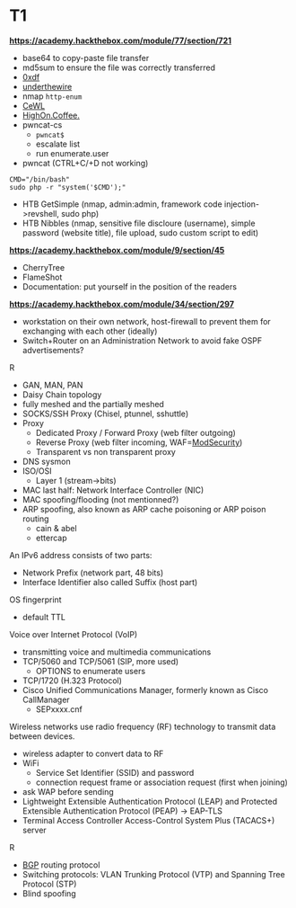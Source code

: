 # T1

**https://academy.hackthebox.com/module/77/section/721**

* base64 to copy-paste file transfer
* md5sum to ensure the file was correctly transferred
* [0xdf](https://0xdf.gitlab.io/)
* [underthewire](https://underthewire.tech/wargames)
* nmap `http-enum`
* [CeWL](https://github.com/digininja/CeWL)
* [HighOn.Coffee.](https://highon.coffee/blog/reverse-shell-cheat-sheet/)
* pwncat-cs
  * `pwncat$`
  * escalate list
  * run enumerate.user
* pwncat (CTRL+C/+D not working)

```
CMD="/bin/bash"
sudo php -r "system('$CMD');"
```

* HTB GetSimple (nmap, admin:admin, framework code injection->revshell, sudo php)
* HTB Nibbles (nmap, sensitive file discloure (username), simple password (website title), file upload, sudo custom script to edit)

**https://academy.hackthebox.com/module/9/section/45**

* CherryTree
* FlameShot
* Documentation: put yourself in the position of the readers

**https://academy.hackthebox.com/module/34/section/297**

* workstation on their own network, host-firewall to prevent them for exchanging with each other (ideally)
* Switch+Router on an Administration Network to avoid fake OSPF  advertisements?

R

* GAN, MAN, PAN
* Daisy Chain topology
* fully meshed and the partially meshed
* SOCKS/SSH Proxy (Chisel, ptunnel, sshuttle)
* Proxy
  * Dedicated Proxy / Forward Proxy (web filter outgoing)
  * Reverse Proxy (web filter incoming, WAF=[ModSecurity](https://owasp.org/www-project-modsecurity-core-rule-set/))
  * Transparent vs non transparent proxy
* DNS sysmon
* ISO/OSI
  * Layer 1 (stream->bits)
* MAC last half: Network Interface Controller (NIC)
* MAC spoofing/flooding (not mentionned?)
* ARP spoofing, also known as ARP cache poisoning or ARP poison routing
  * cain & abel
  * ettercap

An IPv6 address consists of two parts:

* Network Prefix (network part, 48 bits)
* Interface Identifier also called Suffix (host part)

OS fingerprint

* default TTL

Voice over Internet Protocol (VoIP)

* transmitting voice and multimedia communications
* TCP/5060 and TCP/5061 (SIP, more used)
  * OPTIONS to enumerate users
* TCP/1720 (H.323 Protocol)
* Cisco Unified Communications Manager, formerly known as Cisco CallManager
  * SEPxxxx.cnf

Wireless networks use radio frequency (RF) technology to transmit data between devices.

* wireless adapter to convert data to RF
* WiFi
  * Service Set Identifier (SSID) and password
  * connection request frame or association request (first when joining)
* ask WAP before sending
* Lightweight Extensible Authentication Protocol (LEAP) and Protected Extensible Authentication Protocol (PEAP) -> EAP-TLS 
* Terminal Access Controller Access-Control System Plus (TACACS+) server

R

* [BGP](https://en.wikipedia.org/wiki/Border_Gateway_Protocol) routing protocol
* Switching protocols: VLAN Trunking Protocol (VTP) and Spanning Tree Protocol (STP)
* Blind spoofing